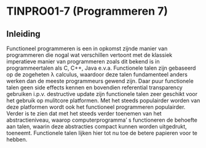 # TINPRO01-7 (Programmeren 7)

## Inleiding
Functioneel programmeren is een in opkomst zijnde manier van programmeren die nogal wat verschillen vertoont met de klassiek imperatieve manier van programmeren zoals dit bekend is in programmeertalen als C, C++, Java e.v.a. Functionele talen zijn gebaseerd op de zogeheten λ calculus, waardoor deze talen fundamenteel anders werken dan de meeste programmeurs gewend zijn. Daar puur functionele talen geen side effects kennen en bovendien referential transparency gebruiken i.p.v. destructive update zijn functionele talen zeer geschikt voor het gebruik op mulitcore platformen. Met het steeds populairder worden van deze platformen wordt ook het functioneel programmeren populairder. Verder is te zien dat met het steeds verder toenemen van het abstractieniveau, waarop computerprogramma’ s functioneren de behoefte aan talen, waarin deze abstracties compact kunnen worden uitgedrukt, toeneemt. Functionele talen lijken hier tot nu toe de betere papieren voor te hebben.
